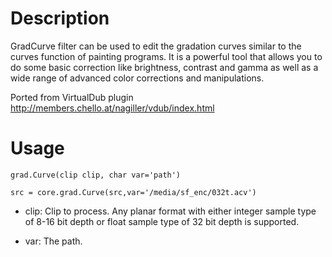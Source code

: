 Description
===========

GradCurve filter can be used to edit the gradation curves similar to the curves function of painting programs. It is a powerful tool that allows you to do some basic correction like brightness, contrast and gamma as well as a wide range of advanced color corrections and manipulations.

Ported from VirtualDub plugin http://members.chello.at/nagiller/vdub/index.html


Usage
=====

    grad.Curve(clip clip, char var='path')

    src = core.grad.Curve(src,var='/media/sf_enc/032t.acv')

* clip: Clip to process. Any planar format with either integer sample type of 8-16 bit depth or float sample type of 32 bit depth is supported.

* var: The path.
